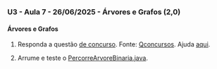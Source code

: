 ### U3 - Aula 7 - 26/06/2025 - Árvores e Grafos (2,0)

#### Árvores e Grafos

1. Responda a questão [de concurso](questaoEncaminhamentoArvore.png). Fonte: [Qconcursos](https://www.qconcursos.com/questoes-de-concursos/questoes/89aa631a-23). Ajuda [aqui](ajudaEncaminhamentoArvore.png).

2. Arrume e teste o [PercorreArvoreBinaria.java](PercorreArvoreBinaria.java).
